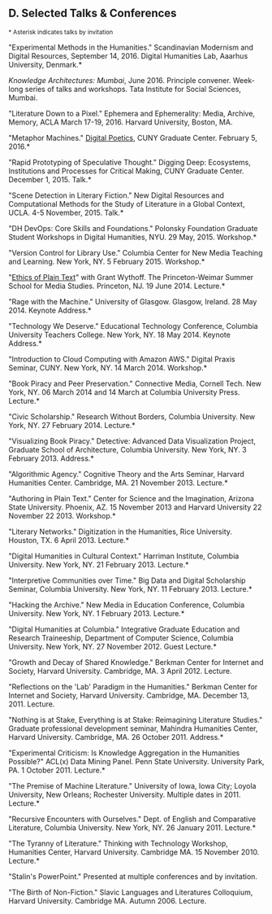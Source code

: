 ## D. Selected Talks & Conferences

<sup>\* Asterisk indicates talks by invitation</sup>

"Experimental Methods in the Humanities." Scandinavian Modernism and Digital
Resources, September 14, 2016. Digital Humanities Lab, Aaarhus University,
Denmark.\*  

*Knowledge Architectures: Mumbai*, June 2016. Principle convener. Week-long
series of talks and workshops. Tata Institute for Social Sciences, Mumbai.  

"Literature Down to a Pixel." Ephemera and Ephemerality: Media, Archive,
Memory, ACLA March 17-19, 2016. Harvard University, Boston, MA.  

"Metaphor Machines." [Digital
Poetics](http://web.archive.org/web/20160205183731/http://www.gc.cuny.edu/Page-Elements/Academics-Research-Centers-Initiatives/Doctoral-Programs/English/Friday-Forum/Detail?id=34205),
CUNY Graduate Center. February 5, 2016.\*  

"Rapid Prototyping of Speculative Thought." Digging Deep: Ecosystems, Institutions
and Processes for Critical Making, CUNY Graduate Center. December 1, 2015.
Talk.\*  

"Scene Detection in Literary Fiction." New Digital Resources and Computational
Methods for the Study of Literature in a Global Context, UCLA. 4-5 November,
2015. Talk.\*  

"DH DevOps: Core Skills and Foundations." Polonsky Foundation Graduate Student
Workshops in Digital Humanities, NYU. 29 May, 2015. Workshop.\*  

"Version Control for Library Use." Columbia Center for New Media Teaching and
Learning. New York, NY. 5 February 2015. Workshop.\*  

"[Ethics of Plain
Text](http://dhcolumbia.github.io/pandoc-workflow/talks/plain-text/slides/presi.slides.html)"
with Grant Wythoff. The Princeton-Weimar Summer School for Media Studies.
Princeton, NJ. 19 June 2014. Lecture.\*  

"Rage with the Machine." University of Glasgow. Glasgow, Ireland. 28 May 2014.
Keynote Address.\*  

"Technology We Deserve." Educational Technology Conference, Columbia University
Teachers College. New York, NY. 18 May 2014. Keynote Address.\*  

"Introduction to Cloud Computing with Amazon AWS." Digital Praxis Seminar,
CUNY. New York, NY. 14 March 2014. Workshop.\*  

"Book Piracy and Peer Preservation." Connective Media, Cornell Tech. New York,
NY. 06 March 2014 and 14 March at Columbia University Press. Lecture.\*   

"Civic Scholarship." Research Without Borders, Columbia University. New York,
NY. 27 February 2014. Lecture.\*  

"Visualizing Book Piracy." Detective: Advanced Data Visualization Project,
Graduate School of Architecture, Columbia University. New York, NY. 3 February
2013. Address.\*  

"Algorithmic Agency." Cognitive Theory and the Arts Seminar, Harvard
Humanities Center. Cambridge, MA. 21 November 2013. Lecture.\*  

"Authoring in Plain Text." Center for Science and the Imagination, Arizona
State University. Phoenix, AZ. 15 November 2013 and Harvard University 22
November 22 2013. Workshop.\*  

"Literary Networks." Digitization in the Humanities, Rice University. Houston,
TX. 6 April 2013. Lecture.\*  

"Digital Humanities in Cultural Context." Harriman Institute, Columbia
University. New York, NY. 21 February 2013. Lecture.\*  

"Interpretive Communities over Time." Big Data and Digital Scholarship
Seminar, Columbia University. New York, NY. 11 February 2013. Lecture.\*  

"Hacking the Archive." New Media in Education Conference, Columbia University.
New York, NY. 1 February 2013. Lecture.\*  

"Digital Humanities at Columbia." Integrative Graduate Education and Research
Traineeship, Department of Computer Science, Columbia University. New York,
NY. 27 November 2012. Guest Lecture.\*  

"Growth and Decay of Shared Knowledge." Berkman Center for Internet and
Society, Harvard University. Cambridge, MA. 3 April 2012. Lecture.  

"Reflections on the 'Lab' Paradigm in the Humanities." Berkman Center for
Internet and Society, Harvard University. Cambridge, MA. December 13, 2011.
Lecture.  

"Nothing is at Stake, Everything is at Stake: Reimagining Literature Studies."
Graduate professional development seminar, Mahindra Humanities Center, Harvard
University. Cambridge, MA. 26 October 2011. Address.\*  

"Experimental Criticism: Is Knowledge Aggregation in the Humanities Possible?"
ACL(x) Data Mining Panel. Penn State University. University Park, PA. 1
October 2011. Lecture.\*  

"The Premise of Machine Literature." University of Iowa, Iowa City; Loyola
University, New Orleans; Rochester University. Multiple dates in 2011.
Lecture.\*  

"Recursive Encounters with Ourselves." Dept. of English and Comparative
Literature, Columbia University. New York, NY. 26 January 2011. Lecture.\*  

"The Tyranny of Literature." Thinking with Technology Workshop, Humanities
Center, Harvard University. Cambridge MA. 15 November 2010. Lecture.\*  

"Stalin's PowerPoint." Presented at multiple conferences and by invitation.  

"The Birth of Non-Fiction." Slavic Languages and Literatures Colloquium,
Harvard University. Cambridge MA. Autumn 2006. Lecture.

